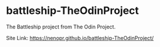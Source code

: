 # battleship-TheOdinProject
The Battleship project from The Odin Project.

Site Link: https://nenopr.github.io/battleship-TheOdinProject/

